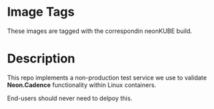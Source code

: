 # Image Tags

These images are tagged with the correspondin neonKUBE build.

# Description

This repo implements a non-production test service we use to validate **Neon.Cadence** functionality within Linux containers.

End-users should never need to delpoy this.
